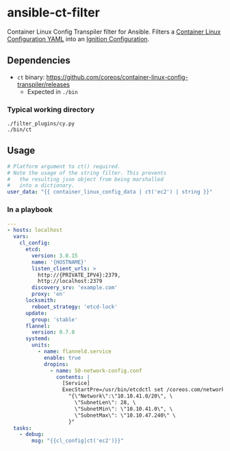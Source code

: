 # ansible-ct-filter
Container Linux Config Transpiler filter for Ansible. 
Filters a [Container Linux Configuration YAML](https://coreos.com/os/docs/latest/configuration.html) into an [Ignition Configuration](https://coreos.com/ignition/docs/latest/configuration-v2_0.html).

## Dependencies
* `ct` binary: https://github.com/coreos/container-linux-config-transpiler/releases
  * Expected in `./bin`

### Typical working directory
```
./filter_plugins/cy.py
./bin/ct
```

## Usage
```yaml
# Platform argument to ct() required.
# Note the usage of the string filter. This prevents
#   the resulting json object from being marshalled
#   into a dictionary.
user_data: "{{ container_linux_config_data | ct('ec2') | string }}"
```

### In a playbook
```yaml
---
- hosts: localhost
  vars:
    cl_config:
      etcd:
        version: 3.0.15
        name: '{HOSTNAME}'
        listen_client_urls: >
          http://{PRIVATE_IPV4}:2379,
          http://localhost:2379
        discovery_srv: 'example.com'
        proxy: 'on'
      locksmith:
        reboot_strategy: 'etcd-lock'
      update:
        group: 'stable'
      flannel:
        version: 0.7.0
      systemd:
        units:
          - name: flanneld.service
            enable: true
            dropins:
              - name: 50-network-config.conf
                contents: |
                  [Service]
                  ExecStartPre=/usr/bin/etcdctl set /coreos.com/network/config \
                    "{\"Network\":\"10.10.41.0/20\", \
                      \"SubnetLen\": 28, \
                      \"SubnetMin\": \"10.10.41.0\", \
                      \"SubnetMax\": \"10.10.47.240\" \
                    }"
  tasks:
    - debug:
        msg: "{{cl_config|ct('ec2')}}"
```
